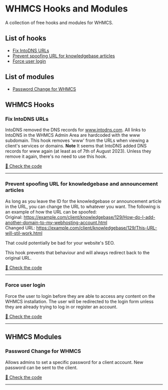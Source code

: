 # WHMCS Hooks and Modules
A collection of free hooks and modules for WHMCS.

## List of hooks

- [Fix IntoDNS URLs](#fix-intodns-urls)
- [Prevent spoofing URL for knowledgebase articles](#prevent-spoofing-url-for-knowledgebase-and-announcement-articles)
- [Force user login](#force-user-login)

## List of modules

- [Password Change for WHMCS](#password-change-for-whmcs)

## WHMCS Hooks
### Fix IntoDNS URLs
IntoDNS removed the DNS records for www.intodns.com. All links to IntoDNS in the WHMCS Admin Area are hardcoded
with the www subdomain.
This hook removes 'www' from the URLs when viewing a client's services or domains.
**Note** It seems that IntoDNS added DNS records for www again (at least as of 7th of August 2023). Unless they remove it again, there's no need to use this hook.

[🔗 Check the code](hooks/FixIntoDNSURLs.php)
___
### Prevent spoofing URL for knowledgebase and announcement articles
As long as you leave the ID for the knowledgebase or announcement article in the URL, you can change the URL to whatever you want. 
The following is an example of how the URL can be spoofed:<br>
Original: https://example.com/client/knowledgebase/129/How-do-I-add-another-domain-to-my-webhosting-account.html <br>
Changed URL: https://example.com/client/knowledgebase/129/This-URL-will-stil-work.html

That could potentially be bad for your website's SEO. 

This hook prevents that behaviour and will always redirect back to the original URL.

[🔗 Check the code](hooks/FixURLSpoofing.php)
___
### Force user login
Force the user to login before they are able to access any content on the WHMCS installation. 
The user will be redirected to the login form unless they are already trying to log in or register an account.

[🔗 Check the code](hooks/ForceUserLogin.php)

---
## WHMCS Modules
### Password Change for WHMCS
Allows admins to set a specific password for a client account. New password can be sent to the client.

[🔗 Check the code](modules/addons/WHMCSPasswordChange)

---